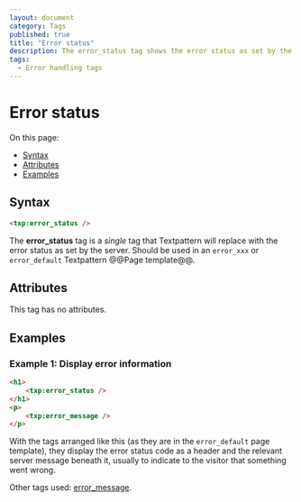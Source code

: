 ```yaml
---
layout: document
category: Tags
published: true
title: "Error status"
description: The error_status tag shows the error status as set by the server.
tags:
  - Error handling tags
---
```


# Error status

On this page:

* [Syntax](#syntax)
* [Attributes](#attributes)
* [Examples](#examples)

## Syntax

~~~ html
<txp:error_status />
~~~

The **error_status** tag is a *single* tag that Textpattern will replace with the error status as set by the server. Should be used in an `error_xxx` or `error_default` Textpattern @@Page template@@.

## Attributes

This tag has no attributes.

## Examples

### Example 1: Display error information

~~~ html
<h1>
    <txp:error_status />
</h1>
<p>
    <txp:error_message />
</p>
~~~

With the tags arranged like this (as they are in the `error_default` page template), they display the error status code as a header and the relevant server message beneath it, usually to indicate to the visitor that something went wrong.

Other tags used: [error_message](error_message).

